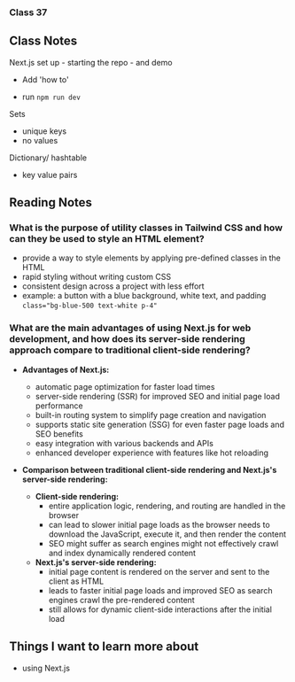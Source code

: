 ### Class 37


## Class Notes

Next.js set up - starting the repo - and demo
* Add 'how to'
- run `npm run dev`


Sets
- unique keys
- no values

Dictionary/ hashtable
- key value pairs

## Reading Notes

### What is the purpose of utility classes in Tailwind CSS and how can they be used to style an HTML element?

- provide a way to style elements by applying pre-defined classes in the HTML
- rapid styling without writing custom CSS
- consistent design across a project with less effort
- example: a button with a blue background, white text, and padding `class="bg-blue-500 text-white p-4"`

### What are the main advantages of using Next.js for web development, and how does its server-side rendering approach compare to traditional client-side rendering?

- **Advantages of Next.js:**
  - automatic page optimization for faster load times
  - server-side rendering (SSR) for improved SEO and initial page load performance
  - built-in routing system to simplify page creation and navigation
  - supports static site generation (SSG) for even faster page loads and SEO benefits
  - easy integration with various backends and APIs
  - enhanced developer experience with features like hot reloading

- **Comparison between traditional client-side rendering and Next.js's server-side rendering:**
  - **Client-side rendering:**
    - entire application logic, rendering, and routing are handled in the browser
    - can lead to slower initial page loads as the browser needs to download the JavaScript, execute it, and then render the content
    - SEO might suffer as search engines might not effectively crawl and index dynamically rendered content
  - **Next.js's server-side rendering:**
    - initial page content is rendered on the server and sent to the client as HTML
    - leads to faster initial page loads and improved SEO as search engines crawl the pre-rendered content
    - still allows for dynamic client-side interactions after the initial load

## Things I want to learn more about
- using Next.js
